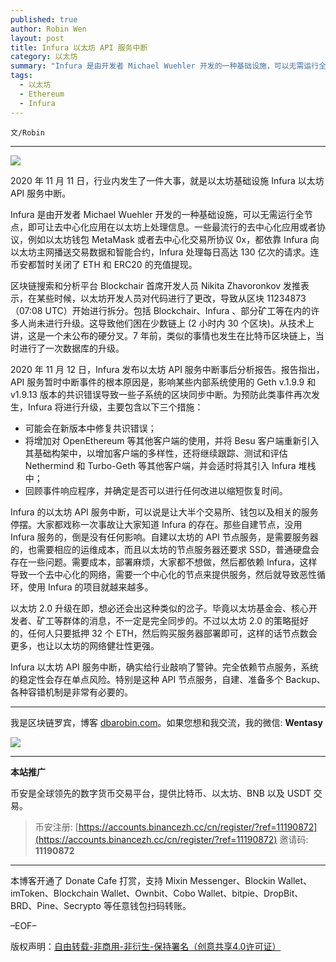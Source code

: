 ```yaml
---
published: true
author: Robin Wen
layout: post
title: Infura 以太坊 API 服务中断
category: 以太坊
summary: "Infura 是由开发者 Michael Wuehler 开发的一种基础设施，可以无需运行全节点，即可让去中心化应用在以太坊上处理信息。一些最流行的去中心化应用或者协议，例如以太坊钱包 MetaMask 或者去中心化交易所协议 0x，都依靠 Infura 向以太坊主网播送交易数据和智能合约，Infura 处理每日高达 130 亿次的请求。连币安都暂时关闭了 ETH 和 ERC20 的充值提现。Infura 以太坊 API 服务中断，确实给行业敲响了警钟。完全依赖节点服务，系统的稳定性会存在单点风险。特别是这种 API 节点服务，自建、准备多个 Backup、各种容错机制是非常有必要的。"
tags:
  - 以太坊
  - Ethereum
  - Infura
---
```


`文/Robin`

***

![](https://cdn.dbarobin.com/brf692z.png)

2020 年 11 月 11 日，行业内发生了一件大事，就是以太坊基础设施 Infura 以太坊 API 服务中断。

Infura 是由开发者 Michael Wuehler 开发的一种基础设施，可以无需运行全节点，即可让去中心化应用在以太坊上处理信息。一些最流行的去中心化应用或者协议，例如以太坊钱包 MetaMask 或者去中心化交易所协议 0x，都依靠 Infura 向以太坊主网播送交易数据和智能合约，Infura 处理每日高达 130 亿次的请求。连币安都暂时关闭了 ETH 和 ERC20 的充值提现。

区块链搜索和分析平台 Blockchair 首席开发人员 Nikita Zhavoronkov 发推表示，在某些时候，以太坊开发人员对代码进行了更改，导致从区块 11234873（07:08 UTC）开始进行拆分。包括 Blockchair、Infura 、部分矿工等在内的许多人尚未进行升级。这导致他们困在少数链上 (2 小时内 30 个区块)。从技术上讲，这是一个未公布的硬分叉。7 年前，类似的事情也发生在比特币区块链上，当时进行了一次数据库的升级。

2020 年 11 月 12 日，Infura 发布以太坊 API 服务中断事后分析报告。报告指出，API 服务暂时中断事件的根本原因是，影响某些内部系统使用的 Geth v.1.9.9 和 v1.9.13 版本的共识错误导致一些子系统的区块同步中断。为预防此类事件再次发生，Infura 将进行升级，主要包含以下三个措施：

* 可能会在新版本中修复共识错误；
* 将增加对 OpenEthereum 等其他客户端的使用，并将 Besu 客户端重新引入其基础构架中，以增加客户端的多样性，还将继续跟踪、测试和评估 Nethermind 和 Turbo-Geth 等其他客户端，并会适时将其引入 Infura 堆栈中；
* 回顾事件响应程序，并确定是否可以进行任何改进以缩短恢复时间。

Infura 的以太坊 API 服务中断，可以说是让大半个交易所、钱包以及相关的服务停摆。大家都戏称一次事故让大家知道 Infura 的存在。那些自建节点，没用 Infura 服务的，倒是没有任何影响。自建以太坊的 API 节点服务，是需要服务器的，也需要相应的运维成本，而且以太坊的节点服务器还要求 SSD，普通硬盘会存在一些问题。需要成本，部署麻烦，大家都不想做，然后都依赖 Infura，这样导致一个去中心化的网络，需要一个中心化的节点来提供服务，然后就导致恶性循环，使用 Infura 的项目就越来越多。

以太坊 2.0 升级在即，想必还会出这种类似的岔子。毕竟以太坊基金会、核心开发者、矿工等群体的消息，不一定是完全同步的。不过以太坊 2.0 的策略挺好的，任何人只要抵押 32 个 ETH，然后购买服务器部署即可，这样的话节点数会更多，也让以太坊的网络健壮性更强。

Infura 以太坊 API 服务中断，确实给行业敲响了警钟。完全依赖节点服务，系统的稳定性会存在单点风险。特别是这种 API 节点服务，自建、准备多个 Backup、各种容错机制是非常有必要的。

***

我是区块链罗宾，博客 [dbarobin.com](https://dbarobin.com/)。如果您想和我交流，我的微信: **Wentasy**

![](https://cdn.dbarobin.com/v4yywe2.png)

***

**本站推广**

币安是全球领先的数字货币交易平台，提供比特币、以太坊、BNB 以及 USDT 交易。

> 币安注册: [https://accounts.binancezh.cc/cn/register/?ref=11190872](https://accounts.binancezh.cc/cn/register/?ref=11190872)
> 邀请码: **11190872**

***

本博客开通了 Donate Cafe 打赏，支持 Mixin Messenger、Blockin Wallet、imToken、Blockchain Wallet、Ownbit、Cobo Wallet、bitpie、DropBit、BRD、Pine、Secrypto 等任意钱包扫码转账。

<center>
    <div class="--donate-button"
         data-button-id="f8b9df0d-af9a-460d-8258-d3f435445075"
    ></div>
</center>

–EOF–

版权声明：[自由转载-非商用-非衍生-保持署名（创意共享4.0许可证）](http://creativecommons.org/licenses/by-nc-nd/4.0/deed.zh)